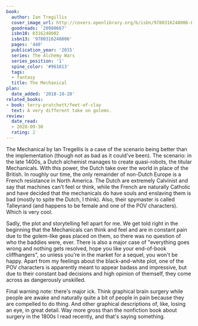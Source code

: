 ```yaml
---
book:
  author: Ian Tregillis
  cover_image_url: http://covers.openlibrary.org/b/isbn/9780316248006-L.jpg
  goodreads: '20980667'
  isbn10: 0316248002
  isbn13: '9780316248006'
  pages: '440'
  publication_year: '2015'
  series: The Alchemy Wars
  series_position: '1'
  spine_color: '#961613'
  tags:
  - fantasy
  title: The Mechanical
plan:
  date_added: '2018-10-20'
related_books:
- book: terry-pratchett/feet-of-clay
  text: A very different take on golems.
review:
  date_read:
  - 2020-09-30
  rating: 2
---
```


The Mechanical by Ian Tregellis is a case of the scenario being better than the implementation (though not as bad as it
could've been). The scenario: in the late 1400s, a Dutch alchemist manages to create quasi-robots, the titular
Mechanicals. With this power, the Dutch take over the world in place of the British. In roughly our time, the only
remainder of non-Dutch Europe is a French resistance in North America. The Dutch are extremely Calvinist and say that
machines can't feel or think, while the French are naturally Catholic and have decided that the mechanicals do have
souls and enslaving them is bad (mostly to spite the Dutch, I think). Also, their spymaster is called Talleyrand (and
happens to be female and one of the POV characters). Which is very cool.

Sadly, the plot and storytelling fell apart for me. We get told right in the beginning that the Mechanicals can think
and feel and are in constant pain due to the golem-like geas placed on them, so there was no question of who the baddies
were, ever. There is also a major case of "everything goes wrong and nothing gets resolved, hope you like your
end-of-book cliffhangers", so unless you're in the market for a sequel, you won't be happy. Apart from my feelings about
the black-and-white plot, one of the POV characters is apparently meant to appear badass and impressive, but due to
their constant bad decisions and high opinion of themself, they come across as dangerously unskilled.

Final warning note: there's major ick. Think graphical brain surgery while people are awake and naturally quite a bit of
people in pain because they are compelled to do thing. And other graphical descriptions of, like, losing an eye, in
great detail. Way more gross than the nonfiction book about surgery in the 1800s I read recently, and that's saying
something.
